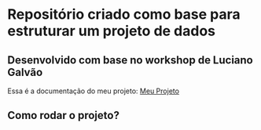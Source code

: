 # Repositório criado como base para estruturar um projeto de dados

## Desenvolvido com base no workshop de Luciano Galvão

Essa é a documentação do meu projeto: [Meu Projeto](https://cllaud99.github.io/estrutura_projetos_dados)


## Como rodar o projeto?


